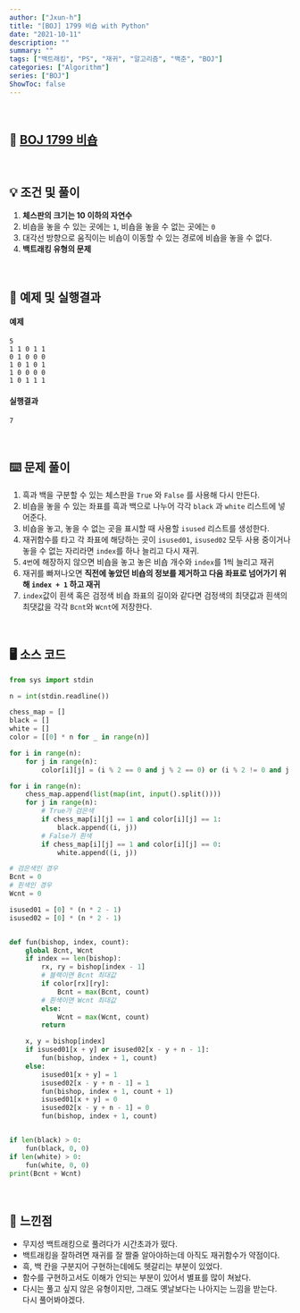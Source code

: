 ```yaml
---
author: ["Jxun-h"]
title: "[BOJ] 1799 비숍 with Python"
date: "2021-10-11"
description: ""
summary: ""
tags: ["백트래킹", "PS", "재귀", "알고리즘", "백준", "BOJ"]
categories: ["Algorithm"]
series: ["BOJ"]
ShowToc: false
---
```


<br>

## 📌 <a href="https://www.acmicpc.net/problem/1799" target="_blank">BOJ 1799 비숍</a>

<br>

## 💡 조건 및 풀이

1.  **체스판의 크기는 10 이하의 자연수**
2.  비숍을 놓을 수 있는 곳에는 `1`, 비숍을 놓을 수 없는 곳에는 `0`
3.  대각선 방향으로 움직이는 비숍이 이동할 수 있는 경로에 비숍을 놓을 수 없다.
4.  **백트래킹 유형의 문제**

<br>

## 🔖 예제 및 실행결과

#### 예제

```
5
1 1 0 1 1
0 1 0 0 0
1 0 1 0 1
1 0 0 0 0
1 0 1 1 1
```

#### 실행결과

```
7
```

<br>

## ⌨️ 문제 풀이

1.  흑과 백을 구분할 수 있는 체스판을 `True` 와 `False` 를 사용해 다시 만든다.
2.  비숍을 놓을 수 있는 좌표를 흑과 백으로 나누어 각각 `black` 과 `white` 리스트에 넣어준다.
3.  비숍을 놓고, 놓을 수 없는 곳을 표시할 때 사용할 `isused` 리스트를 생성한다.
4.  재귀함수를 타고 각 좌표에 해당하는 곳이 `isused01`, `isused02` 모두 사용 중이거나  
    놓을 수 없는 자리라면 `index`를 하나 늘리고 다시 재귀.
5.  `4번`에 해장하지 않으면 비숍을 놓고 놓은 비숍 개수와 `index`를 1씩 늘리고 재귀
6.  재귀를 빠져나오면 **직전에 놓았던 비숍의 정보를 제거하고 다음 좌표로 넘어가기 위해 `index + 1` 하고 재귀**
7.  `index`값이 흰색 혹은 검정색 비숍 좌표의 길이와 같다면 검정색의 최댓값과 흰색의 최댓값을 각각 `Bcnt`와 `Wcnt`에 저장한다.

<br>

## 🖥 소스 코드

```python
from sys import stdin

n = int(stdin.readline())

chess_map = []
black = []
white = []
color = [[0] * n for _ in range(n)]

for i in range(n):
    for j in range(n):
        color[i][j] = (i % 2 == 0 and j % 2 == 0) or (i % 2 != 0 and j % 2 != 0)

for i in range(n):
    chess_map.append(list(map(int, input().split())))
    for j in range(n):
        # True가 검은색
        if chess_map[i][j] == 1 and color[i][j] == 1:
            black.append((i, j))
        # False가 흰색
        if chess_map[i][j] == 1 and color[i][j] == 0:
            white.append((i, j))

# 검은색인 경우
Bcnt = 0
# 흰색인 경우
Wcnt = 0

isused01 = [0] * (n * 2 - 1)
isused02 = [0] * (n * 2 - 1)


def fun(bishop, index, count):
    global Bcnt, Wcnt
    if index == len(bishop):
        rx, ry = bishop[index - 1]
        # 블랙이면 Bcnt 최대값
        if color[rx][ry]:
            Bcnt = max(Bcnt, count)
        # 흰색이면 Wcnt 최대값
        else:
            Wcnt = max(Wcnt, count)
        return

    x, y = bishop[index]
    if isused01[x + y] or isused02[x - y + n - 1]:
        fun(bishop, index + 1, count)
    else:
        isused01[x + y] = 1
        isused02[x - y + n - 1] = 1
        fun(bishop, index + 1, count + 1)
        isused01[x + y] = 0
        isused02[x - y + n - 1] = 0
        fun(bishop, index + 1, count)


if len(black) > 0:
    fun(black, 0, 0)
if len(white) > 0:
    fun(white, 0, 0)
print(Bcnt + Wcnt)
```

<br>

## 💾 느낀점

-   무지성 백트래킹으로 풀려다가 시간초과가 떴다.
-   백트래킹을 잘하려면 재귀를 잘 짤줄 알아야하는데 아직도 재귀함수가 약점이다.
-   흑, 백 칸을 구분지어 구현하는데에도 헷갈리는 부분이 있었다.
-   함수를 구현하고서도 이해가 안되는 부분이 있어서 별표를 많이 쳐놨다.
-   다시는 풀고 싶지 않은 유형이지만, 그래도 옛날보다는 나아지는 느낌을 받는다.  
    다시 풀어봐야겠다.